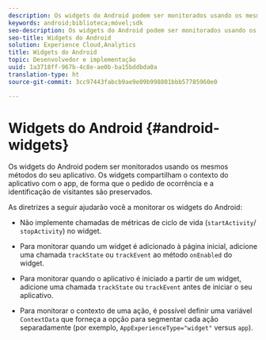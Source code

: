 ```yaml
---
description: Os widgets do Android podem ser monitorados usando os mesmos métodos do seu aplicativo. Os widgets compartilham o contexto do aplicativo com o app, de forma que o pedido de ocorrência e a identificação de visitantes são preservados.
keywords: android;biblioteca;móvel;sdk
seo-description: Os widgets do Android podem ser monitorados usando os mesmos métodos do seu aplicativo. Os widgets compartilham o contexto do aplicativo com o app, de forma que o pedido de ocorrência e a identificação de visitantes são preservados.
seo-title: Widgets do Android
solution: Experience Cloud,Analytics
title: Widgets do Android
topic: Desenvolvedor e implementação
uuid: 1a3718ff-967b-4c8e-ae0b-ba15bddbda0a
translation-type: ht
source-git-commit: 3cc97443fabcb9ae9e09b998801bbb57785960e0

---
```



# Widgets do Android {#android-widgets}

Os widgets do Android podem ser monitorados usando os mesmos métodos do seu aplicativo. Os widgets compartilham o contexto do aplicativo com o app, de forma que o pedido de ocorrência e a identificação de visitantes são preservados.

As diretrizes a seguir ajudarão você a monitorar os widgets do Android:

* Não implemente chamadas de métricas de ciclo de vida (`startActivity`/ `stopActivity`) no widget.

* Para monitorar quando um widget é adicionado à página inicial, adicione uma chamada `trackState` ou `trackEvent` ao método `onEnabled` do widget.

* Para monitorar quando o aplicativo é iniciado a partir de um widget, adicione uma chamada `trackState` ou `trackEvent` antes de iniciar o seu aplicativo.

* Para monitorar o contexto de uma ação, é possível definir uma variável `ContextData` que forneça a opção para segmentar cada ação separadamente (por exemplo, `AppExperienceType="widget"` versus `app`).

